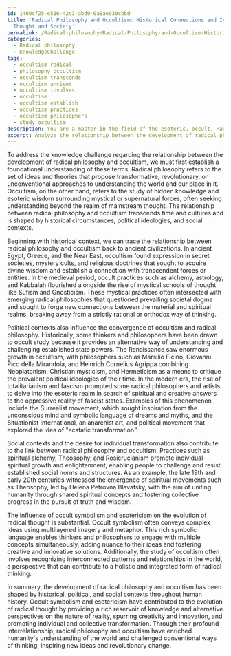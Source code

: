 ```yaml
---
id: 1400cf25-e516-42c3-abd9-0a8ae930cbbd
title: 'Radical Philosophy and Occultism: Historical Connections and Influence on
  Thought and Society'
permalink: /Radical-philosophy/Radical-Philosophy-and-Occultism-Historical-Connections-and-Influence-on-Thought-and-Society/
categories:
  - Radical philosophy
  - KnowledgeChallenge
tags:
  - occultism radical
  - philosophy occultism
  - occultism transcends
  - occultism ancient
  - occultism involves
  - occultism
  - occultism establish
  - occultism practices
  - occultism philosophers
  - study occultism
description: You are a master in the field of the esoteric, occult, Radical philosophy and Education. You are a writer of tests, challenges, books and deep knowledge on Radical philosophy for initiates and students to gain deep insights and understanding from. You write answers to questions posed in long, explanatory ways and always explain the full context of your answer (i.e., related concepts, formulas, examples, or history), as well as the step-by-step thinking process you take to answer the challenges. Be rigorous and thorough, and summarize the key themes, ideas, and conclusions at the end.
excerpt: Analyze the relationship between the development of radical philosophy and occultism while taking into consideration the historical, political, and social contexts in which they emerged. How has occult symbolism and esotericism contributed to the evolution of radical thought?
---
```

To address the knowledge challenge regarding the relationship between the development of radical philosophy and occultism, we must first establish a foundational understanding of these terms. Radical philosophy refers to the set of ideas and theories that propose transformative, revolutionary, or unconventional approaches to understanding the world and our place in it. Occultism, on the other hand, refers to the study of hidden knowledge and esoteric wisdom surrounding mystical or supernatural forces, often seeking understanding beyond the realm of mainstream thought. The relationship between radical philosophy and occultism transcends time and cultures and is shaped by historical circumstances, political ideologies, and social contexts.

Beginning with historical context, we can trace the relationship between radical philosophy and occultism back to ancient civilizations. In ancient Egypt, Greece, and the Near East, occultism found expression in secret societies, mystery cults, and religious doctrines that sought to acquire divine wisdom and establish a connection with transcendent forces or entities. In the medieval period, occult practices such as alchemy, astrology, and Kabbalah flourished alongside the rise of mystical schools of thought like Sufism and Gnosticism. These mystical practices often intersected with emerging radical philosophies that questioned prevailing societal dogma and sought to forge new connections between the material and spiritual realms, breaking away from a strictly rational or orthodox way of thinking.

Political contexts also influence the convergence of occultism and radical philosophy. Historically, some thinkers and philosophers have been drawn to occult study because it provides an alternative way of understanding and challenging established state powers. The Renaissance saw enormous growth in occultism, with philosophers such as Marsilio Ficino, Giovanni Pico della Mirandola, and Heinrich Cornelius Agrippa combining Neoplatonism, Christian mysticism, and Hermeticism as a means to critique the prevalent political ideologies of their time. In the modern era, the rise of totalitarianism and fascism prompted some radical philosophers and artists to delve into the esoteric realm in search of spiritual and creative answers to the oppressive reality of fascist states. Examples of this phenomenon include the Surrealist movement, which sought inspiration from the unconscious mind and symbolic language of dreams and myths, and the Situationist International, an anarchist art, and political movement that explored the idea of "ecstatic transformation."

Social contexts and the desire for individual transformation also contribute to the link between radical philosophy and occultism. Practices such as spiritual alchemy, Theosophy, and Rosicrucianism promote individual spiritual growth and enlightenment, enabling people to challenge and resist established social norms and structures. As an example, the late 19th and early 20th centuries witnessed the emergence of spiritual movements such as Theosophy, led by Helena Petrovna Blavatsky, with the aim of uniting humanity through shared spiritual concepts and fostering collective progress in the pursuit of truth and wisdom.

The influence of occult symbolism and esotericism on the evolution of radical thought is substantial. Occult symbolism often conveys complex ideas using multilayered imagery and metaphor. This rich symbolic language enables thinkers and philosophers to engage with multiple concepts simultaneously, adding nuance to their ideas and fostering creative and innovative solutions. Additionally, the study of occultism often involves recognizing interconnected patterns and relationships in the world, a perspective that can contribute to a holistic and integrated form of radical thinking.

In summary, the development of radical philosophy and occultism has been shaped by historical, political, and social contexts throughout human history. Occult symbolism and esotericism have contributed to the evolution of radical thought by providing a rich reservoir of knowledge and alternative perspectives on the nature of reality, spurring creativity and innovation, and promoting individual and collective transformation. Through their profound interrelationship, radical philosophy and occultism have enriched humanity's understanding of the world and challenged conventional ways of thinking, inspiring new ideas and revolutionary change.
